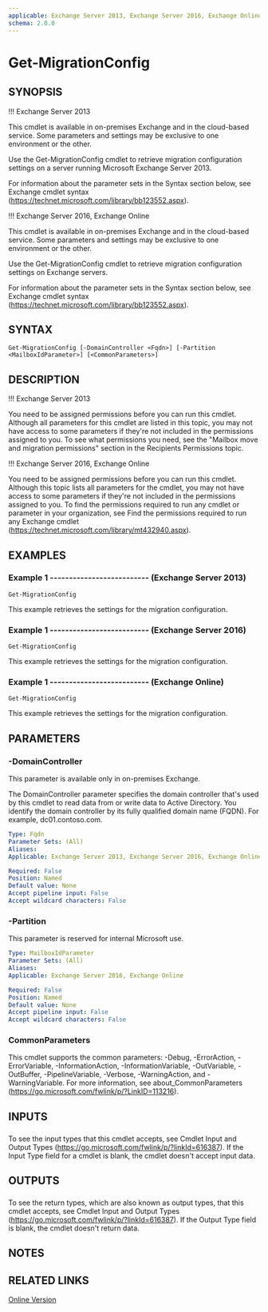 ```yaml
---
applicable: Exchange Server 2013, Exchange Server 2016, Exchange Online
schema: 2.0.0
---
```


# Get-MigrationConfig

## SYNOPSIS
!!! Exchange Server 2013

This cmdlet is available in on-premises Exchange and in the cloud-based service. Some parameters and settings may be exclusive to one environment or the other.

Use the Get-MigrationConfig cmdlet to retrieve migration configuration settings on a server running Microsoft Exchange Server 2013.

For information about the parameter sets in the Syntax section below, see Exchange cmdlet syntax (https://technet.microsoft.com/library/bb123552.aspx).

!!! Exchange Server 2016, Exchange Online

This cmdlet is available in on-premises Exchange and in the cloud-based service. Some parameters and settings may be exclusive to one environment or the other.

Use the Get-MigrationConfig cmdlet to retrieve migration configuration settings on Exchange servers.

For information about the parameter sets in the Syntax section below, see Exchange cmdlet syntax (https://technet.microsoft.com/library/bb123552.aspx).

## SYNTAX

```
Get-MigrationConfig [-DomainController <Fqdn>] [-Partition <MailboxIdParameter>] [<CommonParameters>]
```

## DESCRIPTION
!!! Exchange Server 2013

You need to be assigned permissions before you can run this cmdlet. Although all parameters for this cmdlet are listed in this topic, you may not have access to some parameters if they're not included in the permissions assigned to you. To see what permissions you need, see the "Mailbox move and migration permissions" section in the Recipients Permissions topic.

!!! Exchange Server 2016, Exchange Online

You need to be assigned permissions before you can run this cmdlet. Although this topic lists all parameters for the cmdlet, you may not have access to some parameters if they're not included in the permissions assigned to you. To find the permissions required to run any cmdlet or parameter in your organization, see Find the permissions required to run any Exchange cmdlet (https://technet.microsoft.com/library/mt432940.aspx).

## EXAMPLES

### Example 1 -------------------------- (Exchange Server 2013)
```
Get-MigrationConfig
```

This example retrieves the settings for the migration configuration.

### Example 1 -------------------------- (Exchange Server 2016)
```
Get-MigrationConfig
```

This example retrieves the settings for the migration configuration.

### Example 1 -------------------------- (Exchange Online)
```
Get-MigrationConfig
```

This example retrieves the settings for the migration configuration.

## PARAMETERS

### -DomainController
This parameter is available only in on-premises Exchange.

The DomainController parameter specifies the domain controller that's used by this cmdlet to read data from or write data to Active Directory. You identify the domain controller by its fully qualified domain name (FQDN). For example, dc01.contoso.com.

```yaml
Type: Fqdn
Parameter Sets: (All)
Aliases:
Applicable: Exchange Server 2013, Exchange Server 2016, Exchange Online

Required: False
Position: Named
Default value: None
Accept pipeline input: False
Accept wildcard characters: False
```

### -Partition
This parameter is reserved for internal Microsoft use.

```yaml
Type: MailboxIdParameter
Parameter Sets: (All)
Aliases:
Applicable: Exchange Server 2016, Exchange Online

Required: False
Position: Named
Default value: None
Accept pipeline input: False
Accept wildcard characters: False
```

### CommonParameters
This cmdlet supports the common parameters: -Debug, -ErrorAction, -ErrorVariable, -InformationAction, -InformationVariable, -OutVariable, -OutBuffer, -PipelineVariable, -Verbose, -WarningAction, and -WarningVariable. For more information, see about_CommonParameters (https://go.microsoft.com/fwlink/p/?LinkID=113216).

## INPUTS

###  
To see the input types that this cmdlet accepts, see Cmdlet Input and Output Types (https://go.microsoft.com/fwlink/p/?linkId=616387). If the Input Type field for a cmdlet is blank, the cmdlet doesn't accept input data.

## OUTPUTS

###  
To see the return types, which are also known as output types, that this cmdlet accepts, see Cmdlet Input and Output Types (https://go.microsoft.com/fwlink/p/?linkId=616387). If the Output Type field is blank, the cmdlet doesn't return data.

## NOTES

## RELATED LINKS

[Online Version](https://technet.microsoft.com/library/fdf3e9f5-df3d-454d-9117-0565e3b430d2.aspx)

